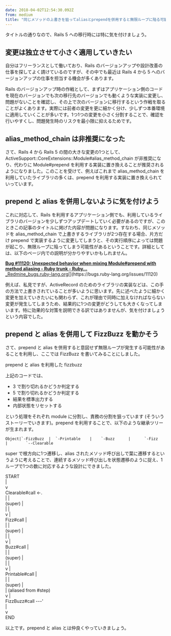 ```yaml
---
date: 2018-04-02T12:54:30.092Z
from: medium
title: "同じメソッドの上書きを狙ってaliasとprependを併用すると無限ループに陥る可能性がある"
---
```


タイトルの通りなので、Rails 5 への移行時には特に気を付けましょう。

## 変更は独立させて小さく適用していきたい

自分はフリーランスとして働いており、Rails のバージョンアップや設計改善の仕事を探してよく請けているのですが、その中でも最近は Rails 4 から 5 へのバージョンアップの仕事を担当する機会が多くあります。

Rails のバージョンアップ時の作戦として、まずはアプリケーション側のコードを現在のバージョンでも次の移行先のバージョンでも動くような実装に変更し、問題がないことを確認し、その上で次のバージョンに移行するという作戦を取ることがよくあります。実際には前者の変更を更に細かく分け、少しずつ本番環境に適用していくことが多いです。1つ1つの変更を小さく分割することで、確認を行いやすくし、問題発生時のリスクを最小限に抑えるためです。

## alias\_method\_chain は非推奨になった

さて、Rails 4 から Rails 5 の間の大きな変更の1つとして、ActiveSupport::CoreExtensions::Module#alias\_method\_chain が非推奨になり、代わりに Module#prepend を利用する実装に置き換えることが推奨されるようになりました。このことを受けて、例えばこれまで alias\_method\_chain を利用していたライブラリの多くは、prepend を利用する実装に置き換えられていっています。

## prepend と alias を併用しないように気を付けよう

これに対応して、Rails を利用するアプリケーション側でも、利用しているライブラリのバージョンを少しずつアップデートしていく必要があるのですが、このときこの記事のタイトルに掲げた内容が問題になります。すなわち、同じメソッドを alias\_method\_chain で上書きするライブラリが2つ存在する場合、片方だけ prepend で実装するように変更してしまうと、その実行順序によっては問題が起こり、無限ループに陥ってしまう可能性があるということです。詳細としては、以下のページ内での説明が分かりやすいかもしれません。

[**Bug #11120: Unexpected behavior when mixing Module#prepend with method aliasing - Ruby trunk - Ruby…**  
_Redmine_bugs.ruby-lang.org](https://bugs.ruby-lang.org/issues/11120 "https://bugs.ruby-lang.org/issues/11120")[](https://bugs.ruby-lang.org/issues/11120)

例えば、私見ですが、ActiveRecord のためのライブラリの実装などは、この手の方法で上書きされていることが多いように思います。先に述べたように細かく変更を加えていきたいにも関わらず、これが理由で同時に加えなければならない変更が発生してしまうため、結果的に1つの変更がどうしても大きくなってしまいます。特に効果的な対策を説明できる訳ではありませんが、気を付けましょうという内容でした。

## prepend と alias を併用して FizzBuzz を動かそう

さて、prepend と alias を併用すると意図せず無限ループが発生する可能性があることを利用し、ここでは FizzBuzz を書いてみることにしました。

prepend と alias を利用した fizzbuzz

上記のコードでは、

*   3 で割り切れるかどうか判定する
*   5 で割り切れるかどうか判定する
*   結果を標準出力する
*   内部状態をリセットする

という処理をそれぞれ module に分割し、責務の分割を狙っています (そういうストーリーでいきます)。prepend を利用することで、以下のような継承ツリーが生まれます。

```
Object|`-FizzBuzz  |  `-Printable    |    `-Buzz      |      `-Fizz        |        `--Clearable
```

super で根方向に1つ遷移し、alias されたメソッド呼び出しで葉に遷移するというように考えることで、連続するメソッド呼び出しを状態遷移のように捉え、1ループで1つの数に対応するような設計にできました。

START  
|  
v  
Clearable#call <-.  
|                |  
(super)          |  
|                |  
v                |  
Fizz#call        |  
|                |  
(super)          |  
|                |  
v                |  
Buzz#call        |  
|                |  
(super)          |  
|                |  
v                |  
Printable#call   |  
|                |  
(super)          |  
|        (aliased from #step)  
v                |  
FizzBuzz#call ---'  
|  
v  
END

以上です。prepend と alias とは仲良くやっていきましょう。
